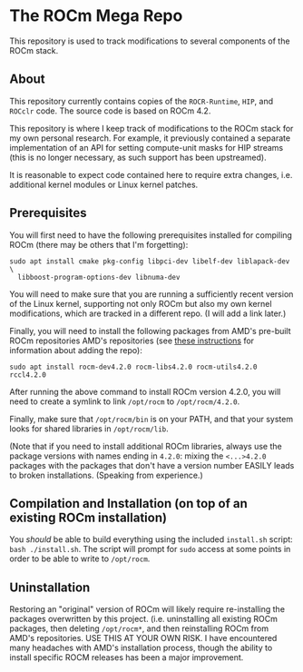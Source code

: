 The ROCm Mega Repo
==================

This repository is used to track modifications to several components of the
ROCm stack.


About
-----

This repository currently contains copies of the `ROCR-Runtime`, `HIP`, and
`ROCclr` code.  The source code is based on ROCm 4.2.

This repository is where I keep track of modifications to the ROCm stack for my
own personal research.  For example, it previously contained a separate
implementation of an API for setting compute-unit masks for HIP streams (this
is no longer necessary, as such support has been upstreamed).

It is reasonable to expect code contained here to require extra changes, i.e.
additional kernel modules or Linux kernel patches.


Prerequisites
-------------

You will first need to have the following prerequisites installed for compiling
ROCm (there may be others that I'm forgetting):
```
sudo apt install cmake pkg-config libpci-dev libelf-dev liblapack-dev \
  libboost-program-options-dev libnuma-dev
```

You will need to make sure that you are running a sufficiently recent version
of the Linux kernel, supporting not only ROCm but also my own kernel
modifications, which are tracked in a different repo. (I will add a link
later.)

Finally, you will need to install the following packages from AMD's pre-built
ROCm repositories AMD's repositories (see
[these instructions](https://github.com/RadeonOpenCompute/ROCm#Ubuntu) for
information about adding the repo):
```
sudo apt install rocm-dev4.2.0 rocm-libs4.2.0 rocm-utils4.2.0 rccl4.2.0
```

After running the above command to install ROCm version 4.2.0, you will need to
create a symlink to link `/opt/rocm` to `/opt/rocm/4.2.0`.

Finally, make sure that `/opt/rocm/bin` is on your PATH, and that your system
looks for shared libraries in `/opt/rocm/lib`.

(Note that if you need to install additional ROCm libraries, always use the
package versions with names ending in `4.2.0`: mixing the `<...>4.2.0` packages
with the packages that don't have a version number EASILY leads to broken
installations.  (Speaking from experience.)


Compilation and Installation (on top of an existing ROCm installation)
----------------------------------------------------------------------

You *should* be able to build everything using the included `install.sh`
script: `bash ./install.sh`.  The script will prompt for `sudo` access at some
points in order to be able to write to `/opt/rocm`.


Uninstallation
--------------

Restoring an "original" version of ROCm will likely require re-installing the
packages overwritten by this project. (i.e. uninstalling all existing ROCm
packages, then deleting `/opt/rocm*`, and then reinstalling ROCm from AMD's
repositories.  USE THIS AT YOUR OWN RISK.  I have encountered many headaches
with AMD's installation process, though the ability to install specific ROCM
releases has been a major improvement.

